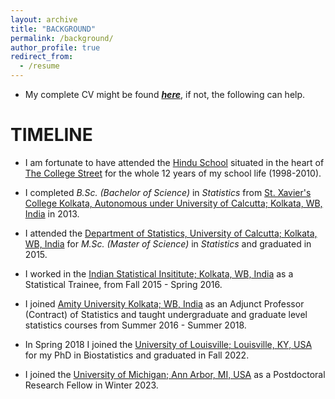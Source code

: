 ```yaml
---
layout: archive
title: "BACKGROUND"
permalink: /background/
author_profile: true
redirect_from:
  - /resume
---
```


* My complete CV might be found [_**here**_](https://drive.google.com/file/d/1Y3Iz-r9unOtENojvzJ5jLxP2gHLa_xhR/view?usp=sharing), if not, the following can help.



# TIMELINE

* I am fortunate to have attended the <span style ="color:blue">[Hindu School](https://en.wikipedia.org/wiki/Hindu_School,_Kolkata)</span> situated in the heart of <span style ="color:blue">[The College Street](https://en.wikipedia.org/wiki/College_Street_(Kolkata))</span>  for the whole 12 years of my school life (1998-2010). 

* I completed _B.Sc. (Bachelor of Science)_ in _Statistics_ from <span style ="color:blue">[St. Xavier's College Kolkata, Autonomous under University of Calcutta; Kolkata, WB, India](http://www.sxccal.edu/)</span> in 2013. 

* I attended the <span style ="color:blue">[Department of Statistics, University of Calcutta; Kolkata, WB, India](https://www.caluniv.ac.in/academic/Statistics.html)</span> for _M.Sc. (Master of Science)_ in _Statistics_ and graduated in 2015. 

* I worked in the <span style ="color:blue">[Indian Statistical Insititute; Kolkata, WB, India](https://www.isical.ac.in/)</span> as a Statistical Trainee, from Fall 2015 - Spring 2016. 

* I joined <span style ="color:blue">[Amity University Kolkata; WB, India](https://www.amity.edu/kolkata/)</span> as an Adjunct Professor (Contract) of Statistics and taught undergraduate and graduate level statistics courses from Summer 2016 - Summer 2018. 

* In Spring 2018 I joined the  <span style ="color:blue">[University of Louisville; Louisville, KY, USA](https://louisville.edu/)</span> for my PhD in Biostatistics and graduated in Fall 2022. 

* I joined the  <span style ="color:blue">[University of Michigan; Ann Arbor, MI, USA](https://umich.edu/)</span> as a Postdoctoral Research Fellow in Winter 2023.
